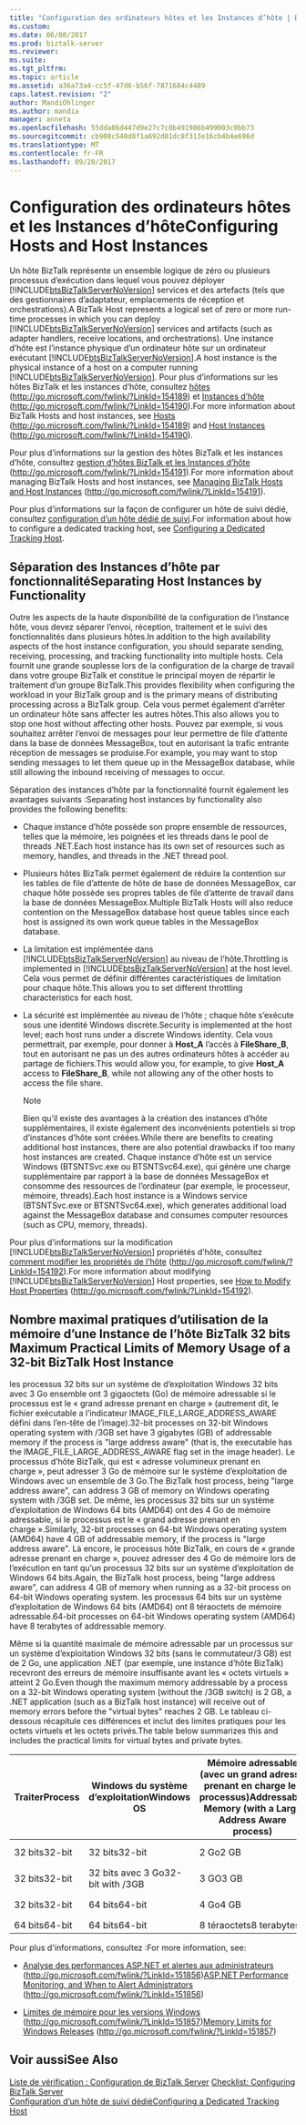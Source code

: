 ```yaml
---
title: "Configuration des ordinateurs hôtes et les Instances d’hôte | Documents Microsoft"
ms.custom: 
ms.date: 06/08/2017
ms.prod: biztalk-server
ms.reviewer: 
ms.suite: 
ms.tgt_pltfrm: 
ms.topic: article
ms.assetid: a36a73a4-cc5f-47d6-b56f-7871684c4489
caps.latest.revision: "2"
author: MandiOhlinger
ms.author: mandia
manager: anneta
ms.openlocfilehash: 55dda06d447d9e27c7c8b491986b499003c0bb73
ms.sourcegitcommit: cb908c540d8f1a692d01dc8f313e16cb4b4e696d
ms.translationtype: MT
ms.contentlocale: fr-FR
ms.lasthandoff: 09/20/2017
---
```

# <a name="configuring-hosts-and-host-instances"></a><span data-ttu-id="fe1ae-102">Configuration des ordinateurs hôtes et les Instances d’hôte</span><span class="sxs-lookup"><span data-stu-id="fe1ae-102">Configuring Hosts and Host Instances</span></span>
<span data-ttu-id="fe1ae-103">Un hôte BizTalk représente un ensemble logique de zéro ou plusieurs processus d’exécution dans lequel vous pouvez déployer [!INCLUDE[btsBizTalkServerNoVersion](../includes/btsbiztalkservernoversion-md.md)] services et des artefacts (tels que des gestionnaires d’adaptateur, emplacements de réception et orchestrations).</span><span class="sxs-lookup"><span data-stu-id="fe1ae-103">A BizTalk Host represents a logical set of zero or more run-time processes in which you can deploy [!INCLUDE[btsBizTalkServerNoVersion](../includes/btsbiztalkservernoversion-md.md)] services and artifacts (such as adapter handlers, receive locations, and orchestrations).</span></span> <span data-ttu-id="fe1ae-104">Une instance d’hôte est l’instance physique d’un ordinateur hôte sur un ordinateur exécutant [!INCLUDE[btsBizTalkServerNoVersion](../includes/btsbiztalkservernoversion-md.md)].</span><span class="sxs-lookup"><span data-stu-id="fe1ae-104">A host instance is the physical instance of a host on a computer running [!INCLUDE[btsBizTalkServerNoVersion](../includes/btsbiztalkservernoversion-md.md)].</span></span> <span data-ttu-id="fe1ae-105">Pour plus d’informations sur les hôtes BizTalk et les instances d’hôte, consultez [hôtes](http://go.microsoft.com/fwlink/?LinkId=154189) (http://go.microsoft.com/fwlink/?LinkId=154189) et [Instances d’hôte](http://go.microsoft.com/fwlink/?LinkId=154190) (http://go.microsoft.com/fwlink/?LinkId=154190).</span><span class="sxs-lookup"><span data-stu-id="fe1ae-105">For more information about BizTalk Hosts and host instances, see [Hosts](http://go.microsoft.com/fwlink/?LinkId=154189) (http://go.microsoft.com/fwlink/?LinkId=154189) and [Host Instances](http://go.microsoft.com/fwlink/?LinkId=154190) (http://go.microsoft.com/fwlink/?LinkId=154190).</span></span>  
  
 <span data-ttu-id="fe1ae-106">Pour plus d’informations sur la gestion des hôtes BizTalk et les instances d’hôte, consultez [gestion d’hôtes BizTalk et les Instances d’hôte](http://go.microsoft.com/fwlink/?LinkId=154191) (http://go.microsoft.com/fwlink/?LinkId=154191).</span><span class="sxs-lookup"><span data-stu-id="fe1ae-106">For more information about managing BizTalk Hosts and host instances, see [Managing BizTalk Hosts and Host Instances](http://go.microsoft.com/fwlink/?LinkId=154191) (http://go.microsoft.com/fwlink/?LinkId=154191).</span></span>  
  
 <span data-ttu-id="fe1ae-107">Pour plus d’informations sur la façon de configurer un hôte de suivi dédié, consultez [configuration d’un hôte dédié de suivi](../technical-guides/configuring-a-dedicated-tracking-host.md).</span><span class="sxs-lookup"><span data-stu-id="fe1ae-107">For information about how to configure a dedicated tracking host, see [Configuring a Dedicated Tracking Host](../technical-guides/configuring-a-dedicated-tracking-host.md).</span></span>  
  
## <a name="separating-host-instances-by-functionality"></a><span data-ttu-id="fe1ae-108">Séparation des Instances d’hôte par fonctionnalité</span><span class="sxs-lookup"><span data-stu-id="fe1ae-108">Separating Host Instances by Functionality</span></span>  
 <span data-ttu-id="fe1ae-109">Outre les aspects de la haute disponibilité de la configuration de l’instance hôte, vous devez séparer l’envoi, réception, traitement et le suivi des fonctionnalités dans plusieurs hôtes.</span><span class="sxs-lookup"><span data-stu-id="fe1ae-109">In addition to the high availability aspects of the host instance configuration, you should separate sending, receiving, processing, and tracking functionality into multiple hosts.</span></span> <span data-ttu-id="fe1ae-110">Cela fournit une grande souplesse lors de la configuration de la charge de travail dans votre groupe BizTalk et constitue le principal moyen de répartir le traitement d’un groupe BizTalk.</span><span class="sxs-lookup"><span data-stu-id="fe1ae-110">This provides flexibility when configuring the workload in your BizTalk group and is the primary means of distributing processing across a BizTalk group.</span></span> <span data-ttu-id="fe1ae-111">Cela vous permet également d’arrêter un ordinateur hôte sans affecter les autres hôtes.</span><span class="sxs-lookup"><span data-stu-id="fe1ae-111">This also allows you to stop one host without affecting other hosts.</span></span> <span data-ttu-id="fe1ae-112">Pouvez par exemple, si vous souhaitez arrêter l’envoi de messages pour leur permettre de file d’attente dans la base de données MessageBox, tout en autorisant la trafic entrante réception de messages se produise.</span><span class="sxs-lookup"><span data-stu-id="fe1ae-112">For example, you may want to stop sending messages to let them queue up in the MessageBox database, while still allowing the inbound receiving of messages to occur.</span></span>  
  
 <span data-ttu-id="fe1ae-113">Séparation des instances d’hôte par la fonctionnalité fournit également les avantages suivants :</span><span class="sxs-lookup"><span data-stu-id="fe1ae-113">Separating host instances by functionality also provides the following benefits:</span></span>  
  
-   <span data-ttu-id="fe1ae-114">Chaque instance d’hôte possède son propre ensemble de ressources, telles que la mémoire, les poignées et les threads dans le pool de threads .NET.</span><span class="sxs-lookup"><span data-stu-id="fe1ae-114">Each host instance has its own set of resources such as memory, handles, and threads in the .NET thread pool.</span></span>  
  
-   <span data-ttu-id="fe1ae-115">Plusieurs hôtes BizTalk permet également de réduire la contention sur les tables de file d’attente de hôte de base de données MessageBox, car chaque hôte possède ses propres tables de file d’attente de travail dans la base de données MessageBox.</span><span class="sxs-lookup"><span data-stu-id="fe1ae-115">Multiple BizTalk Hosts will also reduce contention on the MessageBox database host queue tables since each host is assigned its own work queue tables in the MessageBox database.</span></span>  
  
-   <span data-ttu-id="fe1ae-116">La limitation est implémentée dans [!INCLUDE[btsBizTalkServerNoVersion](../includes/btsbiztalkservernoversion-md.md)] au niveau de l’hôte.</span><span class="sxs-lookup"><span data-stu-id="fe1ae-116">Throttling is implemented in [!INCLUDE[btsBizTalkServerNoVersion](../includes/btsbiztalkservernoversion-md.md)] at the host level.</span></span> <span data-ttu-id="fe1ae-117">Cela vous permet de définir différentes caractéristiques de limitation pour chaque hôte.</span><span class="sxs-lookup"><span data-stu-id="fe1ae-117">This allows you to set different throttling characteristics for each host.</span></span>  
  
-   <span data-ttu-id="fe1ae-118">La sécurité est implémentée au niveau de l’hôte ; chaque hôte s’exécute sous une identité Windows discrète.</span><span class="sxs-lookup"><span data-stu-id="fe1ae-118">Security is implemented at the host level; each host runs under a discrete Windows identity.</span></span> <span data-ttu-id="fe1ae-119">Cela vous permettrait, par exemple, pour donner à **Host_A** l’accès à **FileShare_B**, tout en autorisant ne pas un des autres ordinateurs hôtes à accéder au partage de fichiers.</span><span class="sxs-lookup"><span data-stu-id="fe1ae-119">This would allow you, for example, to give **Host_A** access to **FileShare_B**, while not allowing any of the other hosts to access the file share.</span></span>  
  
    > [!NOTE]  
    >  <span data-ttu-id="fe1ae-120">Bien qu’il existe des avantages à la création des instances d’hôte supplémentaires, il existe également des inconvénients potentiels si trop d’instances d’hôte sont créées.</span><span class="sxs-lookup"><span data-stu-id="fe1ae-120">While there are benefits to creating additional host instances, there are also potential drawbacks if too many host instances are created.</span></span> <span data-ttu-id="fe1ae-121">Chaque instance d’hôte est un service Windows (BTSNTSvc.exe ou BTSNTSvc64.exe), qui génère une charge supplémentaire par rapport à la base de données MessageBox et consomme des ressources de l’ordinateur (par exemple, le processeur, mémoire, threads).</span><span class="sxs-lookup"><span data-stu-id="fe1ae-121">Each host instance is a Windows service (BTSNTSvc.exe or BTSNTSvc64.exe), which generates additional load against the MessageBox database and consumes computer resources (such as CPU, memory, threads).</span></span>  
  
 <span data-ttu-id="fe1ae-122">Pour plus d’informations sur la modification [!INCLUDE[btsBizTalkServerNoVersion](../includes/btsbiztalkservernoversion-md.md)] propriétés d’hôte, consultez [comment modifier les propriétés de l’hôte](http://go.microsoft.com/fwlink/?LinkId=154192) (http://go.microsoft.com/fwlink/?LinkId=154192).</span><span class="sxs-lookup"><span data-stu-id="fe1ae-122">For more information about modifying [!INCLUDE[btsBizTalkServerNoVersion](../includes/btsbiztalkservernoversion-md.md)] Host properties, see [How to Modify Host Properties](http://go.microsoft.com/fwlink/?LinkId=154192) (http://go.microsoft.com/fwlink/?LinkId=154192).</span></span>  
  
##  <span data-ttu-id="fe1ae-123"><a name="BKMK_MemLimit"></a>Nombre maximal pratiques d’utilisation de la mémoire d’une Instance de l’hôte BizTalk 32 bits</span><span class="sxs-lookup"><span data-stu-id="fe1ae-123"><a name="BKMK_MemLimit"></a> Maximum Practical Limits of Memory Usage of a 32-bit BizTalk Host Instance</span></span>  
 <span data-ttu-id="fe1ae-124">les processus 32 bits sur un système de d’exploitation Windows 32 bits avec 3 Go ensemble ont 3 gigaoctets (Go) de mémoire adressable si le processus est le « grand adresse prenant en charge » (autrement dit, le fichier exécutable a l’indicateur IMAGE_FILE_LARGE_ADDRESS_AWARE défini dans l’en-tête de l’image).</span><span class="sxs-lookup"><span data-stu-id="fe1ae-124">32-bit processes on 32-bit Windows operating system with /3GB set have 3 gigabytes (GB) of addressable memory if the process is "large address aware" (that is, the executable has the IMAGE_FILE_LARGE_ADDRESS_AWARE flag set in the image header).</span></span>  <span data-ttu-id="fe1ae-125">Le processus d’hôte BizTalk, qui est « adresse volumineux prenant en charge », peut adresser 3 Go de mémoire sur le système d’exploitation de Windows avec un ensemble de 3 Go.</span><span class="sxs-lookup"><span data-stu-id="fe1ae-125">The BizTalk host process, being "large address aware", can address 3 GB of memory on Windows operating system with /3GB set.</span></span>  <span data-ttu-id="fe1ae-126">De même, les processus 32 bits sur un système d’exploitation de Windows 64 bits (AMD64) ont des 4 Go de mémoire adressable, si le processus est le « grand adresse prenant en charge ».</span><span class="sxs-lookup"><span data-stu-id="fe1ae-126">Similarly, 32-bit processes on 64-bit Windows operating system (AMD64) have 4 GB of addressable memory, if the process is "large address aware".</span></span>  <span data-ttu-id="fe1ae-127">Là encore, le processus hôte BizTalk, en cours de « grande adresse prenant en charge », pouvez adresser des 4 Go de mémoire lors de l’exécution en tant qu’un processus 32 bits sur un système d’exploitation de Windows 64 bits.</span><span class="sxs-lookup"><span data-stu-id="fe1ae-127">Again, the BizTalk host process, being "large address aware", can address 4 GB of memory when running as a 32-bit process on 64-bit Windows operating system.</span></span> <span data-ttu-id="fe1ae-128">les processus 64 bits sur un système d’exploitation de Windows 64 bits (AMD64) ont 8 téraoctets de mémoire adressable.</span><span class="sxs-lookup"><span data-stu-id="fe1ae-128">64-bit processes on 64-bit Windows operating system (AMD64) have 8 terabytes of addressable memory.</span></span>  
  
 <span data-ttu-id="fe1ae-129">Même si la quantité maximale de mémoire adressable par un processus sur un système d’exploitation Windows 32 bits (sans le commutateur/3 GB) est de 2 Go, une application .NET (par exemple, une instance d’hôte BizTalk) recevront des erreurs de mémoire insuffisante avant les « octets virtuels » atteint 2 Go.</span><span class="sxs-lookup"><span data-stu-id="fe1ae-129">Even though the maximum memory addressable by a process on a 32-bit Windows operating system (without the /3GB switch) is 2 GB, a .NET application (such as a BizTalk host instance) will receive out of memory errors before the "virtual bytes" reaches 2 GB.</span></span> <span data-ttu-id="fe1ae-130">Le tableau ci-dessous récapitule ces différences et inclut des limites pratiques pour les octets virtuels et les octets privés.</span><span class="sxs-lookup"><span data-stu-id="fe1ae-130">The table below summarizes this and includes the practical limits for virtual bytes and private bytes.</span></span>  
  
|<span data-ttu-id="fe1ae-131">Traiter</span><span class="sxs-lookup"><span data-stu-id="fe1ae-131">Process</span></span>|<span data-ttu-id="fe1ae-132">Windows du système d’exploitation</span><span class="sxs-lookup"><span data-stu-id="fe1ae-132">Windows OS</span></span>|<span data-ttu-id="fe1ae-133">Mémoire adressable (avec un grand adresse prenant en charge les processus)</span><span class="sxs-lookup"><span data-stu-id="fe1ae-133">Addressable Memory (with a Large Address Aware process)</span></span>|<span data-ttu-id="fe1ae-134">Limite pratique pour les octets virtuels</span><span class="sxs-lookup"><span data-stu-id="fe1ae-134">Practical Limit for Virtual Bytes</span></span>|<span data-ttu-id="fe1ae-135">Limite pratique pour PrivateBytes</span><span class="sxs-lookup"><span data-stu-id="fe1ae-135">Practical Limit for PrivateBytes</span></span>|  
|-------------|----------------|---------------------------------------------------------------|---------------------------------------|--------------------------------------|  
|<span data-ttu-id="fe1ae-136">32 bits</span><span class="sxs-lookup"><span data-stu-id="fe1ae-136">32-bit</span></span>|<span data-ttu-id="fe1ae-137">32 bits</span><span class="sxs-lookup"><span data-stu-id="fe1ae-137">32-bit</span></span>|<span data-ttu-id="fe1ae-138">2 Go</span><span class="sxs-lookup"><span data-stu-id="fe1ae-138">2 GB</span></span>|<span data-ttu-id="fe1ae-139">1400 MO</span><span class="sxs-lookup"><span data-stu-id="fe1ae-139">1400 MB</span></span>|<span data-ttu-id="fe1ae-140">800 MO</span><span class="sxs-lookup"><span data-stu-id="fe1ae-140">800 MB</span></span>|  
|<span data-ttu-id="fe1ae-141">32 bits</span><span class="sxs-lookup"><span data-stu-id="fe1ae-141">32-bit</span></span>|<span data-ttu-id="fe1ae-142">32 bits avec 3 Go</span><span class="sxs-lookup"><span data-stu-id="fe1ae-142">32-bit with /3GB</span></span>|<span data-ttu-id="fe1ae-143">3 GO</span><span class="sxs-lookup"><span data-stu-id="fe1ae-143">3 GB</span></span>|<span data-ttu-id="fe1ae-144">2 400 MO</span><span class="sxs-lookup"><span data-stu-id="fe1ae-144">2400 MB</span></span>|<span data-ttu-id="fe1ae-145">1 800 MO</span><span class="sxs-lookup"><span data-stu-id="fe1ae-145">1800 MB</span></span>|  
|<span data-ttu-id="fe1ae-146">32 bits</span><span class="sxs-lookup"><span data-stu-id="fe1ae-146">32-bit</span></span>|<span data-ttu-id="fe1ae-147">64 bits</span><span class="sxs-lookup"><span data-stu-id="fe1ae-147">64-bit</span></span>|<span data-ttu-id="fe1ae-148">4 Go</span><span class="sxs-lookup"><span data-stu-id="fe1ae-148">4 GB</span></span>|<span data-ttu-id="fe1ae-149">3400 MO</span><span class="sxs-lookup"><span data-stu-id="fe1ae-149">3400 MB</span></span>|<span data-ttu-id="fe1ae-150">2800 MO</span><span class="sxs-lookup"><span data-stu-id="fe1ae-150">2800 MB</span></span>|  
|<span data-ttu-id="fe1ae-151">64 bits</span><span class="sxs-lookup"><span data-stu-id="fe1ae-151">64-bit</span></span>|<span data-ttu-id="fe1ae-152">64 bits</span><span class="sxs-lookup"><span data-stu-id="fe1ae-152">64-bit</span></span>|<span data-ttu-id="fe1ae-153">8 téraoctets</span><span class="sxs-lookup"><span data-stu-id="fe1ae-153">8 terabytes</span></span>|-|-|  
  
 <span data-ttu-id="fe1ae-154">Pour plus d'informations, consultez :</span><span class="sxs-lookup"><span data-stu-id="fe1ae-154">For more information, see:</span></span>  
  
-   <span data-ttu-id="fe1ae-155">[Analyse des performances ASP.NET et alertes aux administrateurs](http://go.microsoft.com/fwlink/?LinkId=151856) (http://go.microsoft.com/fwlink/?LinkId=151856)</span><span class="sxs-lookup"><span data-stu-id="fe1ae-155">[ASP.NET Performance Monitoring, and When to Alert Administrators](http://go.microsoft.com/fwlink/?LinkId=151856) (http://go.microsoft.com/fwlink/?LinkId=151856)</span></span>  
  
-   <span data-ttu-id="fe1ae-156">[Limites de mémoire pour les versions Windows](http://go.microsoft.com/fwlink/?LinkId=151857) (http://go.microsoft.com/fwlink/?LinkId=151857)</span><span class="sxs-lookup"><span data-stu-id="fe1ae-156">[Memory Limits for Windows Releases](http://go.microsoft.com/fwlink/?LinkId=151857) (http://go.microsoft.com/fwlink/?LinkId=151857)</span></span>  
  
## <a name="see-also"></a><span data-ttu-id="fe1ae-157">Voir aussi</span><span class="sxs-lookup"><span data-stu-id="fe1ae-157">See Also</span></span>  
 <span data-ttu-id="fe1ae-158">[Liste de vérification : Configuration de BizTalk Server](../technical-guides/checklist-configuring-biztalk-server.md) </span><span class="sxs-lookup"><span data-stu-id="fe1ae-158">[Checklist: Configuring BizTalk Server](../technical-guides/checklist-configuring-biztalk-server.md) </span></span>  
 [<span data-ttu-id="fe1ae-159">Configuration d’un hôte de suivi dédié</span><span class="sxs-lookup"><span data-stu-id="fe1ae-159">Configuring a Dedicated Tracking Host</span></span>](../technical-guides/configuring-a-dedicated-tracking-host.md)